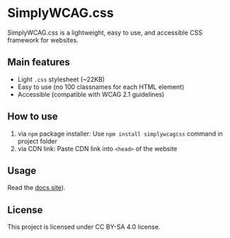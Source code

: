 # SimplyWCAG.css

SimplyWCAG.css is a lightweight, easy to use, and accessible CSS framework for websites.

## Main features
* Light `.css` stylesheet (~22KB)
* Easy to use (no 100 classnames for each HTML element)
* Accessible (compatible with WCAG 2.1 guidelines)

## How to use
1. via `npm` package installer: 
   Use `npm install simplywcagcss` command in project folder
2. via CDN link: 
   Paste CDN link into `<head>` of the website

## Usage
Read the [docs site](https://y4ch0.github.io/SimplyWCAG.css-docs/)).

## License
This project is licensed under CC BY-SA 4.0 license.
